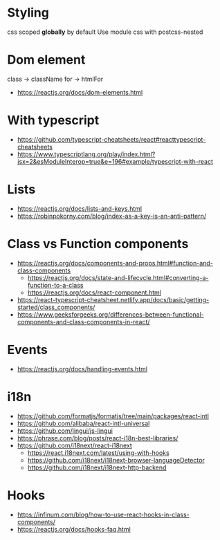 # Styling
css scoped **globally** by default
Use module css with postcss-nested

# Dom element
class -> className
for -> htmlFor
- https://reactjs.org/docs/dom-elements.html

# With typescript
- https://github.com/typescript-cheatsheets/react#reacttypescript-cheatsheets
- https://www.typescriptlang.org/play/index.html?jsx=2&esModuleInterop=true&e=196#example/typescript-with-react

# Lists
- https://reactjs.org/docs/lists-and-keys.html
- https://robinpokorny.com/blog/index-as-a-key-is-an-anti-pattern/

# Class vs Function components
- https://reactjs.org/docs/components-and-props.html#function-and-class-components
  - https://reactjs.org/docs/state-and-lifecycle.html#converting-a-function-to-a-class
  - https://reactjs.org/docs/react-component.html
- https://react-typescript-cheatsheet.netlify.app/docs/basic/getting-started/class_components/
- https://www.geeksforgeeks.org/differences-between-functional-components-and-class-components-in-react/

# Events
- https://reactjs.org/docs/handling-events.html

# i18n
- https://github.com/formatjs/formatjs/tree/main/packages/react-intl
- https://github.com/alibaba/react-intl-universal
- https://github.com/lingui/js-lingui
- https://phrase.com/blog/posts/react-i18n-best-libraries/
- https://github.com/i18next/react-i18next
  - https://react.i18next.com/latest/using-with-hooks
  - https://github.com/i18next/i18next-browser-languageDetector
  - https://github.com/i18next/i18next-http-backend

# Hooks
- https://infinum.com/blog/how-to-use-react-hooks-in-class-components/
- https://reactjs.org/docs/hooks-faq.html
